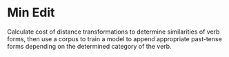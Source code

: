 # Min Edit
Calculate cost of distance transformations to determine similarities of verb forms, then use a corpus to train a model to append appropriate past-tense forms depending on the determined category of the verb.
